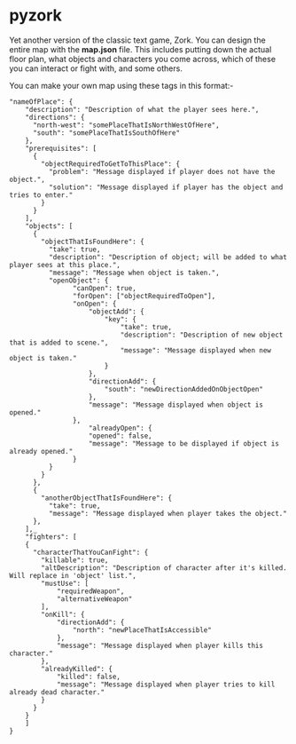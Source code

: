 # pyzork
Yet another version of the classic text game, Zork.
You can design the entire map with the __map.json__ file. This includes putting down the actual floor plan, what objects and characters you come across, which of these you can interact or fight with, and some others.

You can make your own map using these tags in this format:-

```
"nameOfPlace": {
	"description": "Description of what the player sees here.",
	"directions": {
	  "north-west": "somePlaceThatIsNorthWestOfHere",
	  "south": "somePlaceThatIsSouthOfHere"
	},
	"prerequisites": [
	  { 
		"objectRequiredToGetToThisPlace": {
		  "problem": "Message displayed if player does not have the object.", 
		  "solution": "Message displayed if player has the object and tries to enter."
		} 
	  } 
	], 
	"objects": [
	  { 
		"objectThatIsFoundHere": { 
		  "take": true, 
		  "description": "Description of object; will be added to what player sees at this place.", 
		  "message": "Message when object is taken.", 
		  "openObject": { 
				"canOpen": true, 
				"forOpen": ["objectRequiredToOpen"], 
				"onOpen": { 
					"objectAdd": { 
						"key": { 
							"take": true, 
							"description": "Description of new object that is added to scene.", 
							"message": "Message displayed when new object is taken." 
						} 
					}, 
					"directionAdd": { 
						"south": "newDirectionAddedOnObjectOpen" 
					}, 
					"message": "Message displayed when object is opened." 
				}, 
	   		        "alreadyOpen": { 
					"opened": false, 
					"message": "Message to be displayed if object is already opened." 
				} 
		  } 
		} 
	  }, 
	  {
		"anotherObjectThatIsFoundHere": {
		  "take": true,
		  "message": "Message displayed when player takes the object."
	  },
	],_
	"fighters": [ 
	{ 
	  "characterThatYouCanFight": { 
		"killable": true, 
		"altDescription": "Description of character after it's killed. Will replace in 'object' list.", 
		"mustUse": [ 
			"requiredWeapon", 
			"alternativeWeapon" 
		], 
		"onKill": {
			"directionAdd": { 
				"north": "newPlaceThatIsAccessible" 
			}, 
			"message": "Message displayed when player kills this character."
		}, 
		"alreadyKilled": { 
			"killed": false, 
			"message": "Message displayed when player tries to kill already dead character." 
		} 
	  } 
	} 
	] 
}
```
